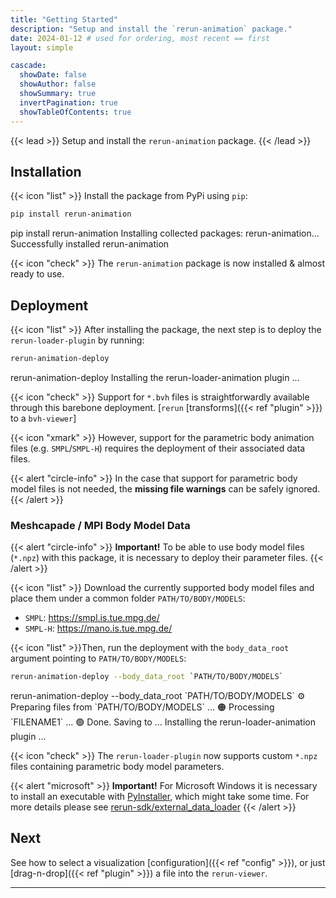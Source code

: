 ```yaml
---
title: "Getting Started"
description: "Setup and install the `rerun-animation` package."
date: 2024-01-12 # used for ordering, most recent == first
layout: simple

cascade:
  showDate: false
  showAuthor: false
  showSummary: true
  invertPagination: true  
  showTableOfContents: true
---
```


{{< lead >}}
Setup and install the `rerun-animation` package.
{{< /lead >}}


## Installation

{{< icon "list" >}} Install the package from PyPi using `pip`:

```bash
pip install rerun-animation
```

<div id="termynal" data-termynal data-ty-startDelay="600">
    <span data-ty="input" data-ty-prompt="~">pip install rerun-animation</span>
    <span data-ty data-ty-delay="250" data-ty-cursor="▋">Installing collected packages: rerun-animation...</span>
    <span data-ty="progress"></span>
    <span data-ty>Successfully installed rerun-animation</span>
</div>

{{< icon "check" >}} The `rerun-animation` package is now installed & almost ready to use.

## Deployment

{{< icon "list" >}} After installing the package, the next step is to deploy the `rerun-loader-plugin` by running:

```bash
rerun-animation-deploy
```

<div id="termynal" data-termynal data-ty-startDelay="600">
    <span data-ty="input" data-ty-prompt="~">rerun-animation-deploy</span>    
    <span data-ty>Installing the rerun-loader-animation plugin ...</span>
    <span data-ty="progress"></span>
</div>

{{< icon "check" >}} Support for `*.bvh` files is straightforwardly available through this barebone deployment. [`rerun` [transforms]({{< ref "plugin" >}}) to a `bvh-viewer`]

{{< icon "xmark" >}} However, support for the parametric body animation files (e.g. `SMPL`/`SMPL-H`) requires the deployment of their associated data files.

{{< alert "circle-info" >}}
In the case that support for parametric body model files is not needed, the **missing file warnings** can be safely ignored.
{{< /alert >}}

### Meshcapade / MPI Body Model Data

{{< alert "circle-info" >}}
**Important!** To be able to use body model files (`*.npz`) with this package, it is necessary to deploy their parameter files.
{{< /alert >}}

{{< icon "list" >}}
Download the currently supported body model files and place them under a common folder `PATH/TO/BODY/MODELS`:

- `SMPL`: https://smpl.is.tue.mpg.de/ 
- `SMPL-H`: https://mano.is.tue.mpg.de/

{{< icon "list" >}}Then, run the deployment with the `body_data_root` argument pointing to `PATH/TO/BODY/MODELS`:

```bash
rerun-animation-deploy --body_data_root `PATH/TO/BODY/MODELS`
```

<div id="termynal" data-termynal data-ty-startDelay="600">
    <span data-ty="input" data-ty-prompt="~">rerun-animation-deploy --body_data_root `PATH/TO/BODY/MODELS`</span>
    <span data-ty data-ty-delay="250" data-ty-cursor="▋">⚙    Preparing files from `PATH/TO/BODY/MODELS` ...</span>
    <span data-ty data-ty-delay="250" data-ty-cursor="▋"> 🟠    Processing `FILENAME1` ...</span>
    <span data-ty data-ty-delay="250" data-ty-cursor="▋"> 🟢    Done. Saving to ...</span>
    <span data-ty="progress"></span>
    <span data-ty>Installing the rerun-loader-animation plugin ...</span>
    <span data-ty="progress"></span>
</div>

{{< icon "check" >}} The `rerun-loader-plugin` now supports custom `*.npz` files containing parametric body model parameters.

{{< alert "microsoft" >}}
**Important!** For Microsoft Windows it is necessary to install an executable with [PyInstaller](https://pyinstaller.org/en/stable/), which might take some time. For more details please see [rerun-sdk/external_data_loader](https://github.com/rerun-io/rerun/tree/main/examples/python/external_data_loader)
{{< /alert >}}

## Next

See how to select a visualization [configuration]({{< ref "config" >}}), or just [drag-n-drop]({{< ref "plugin" >}}) a file into the `rerun-viewer`.


---